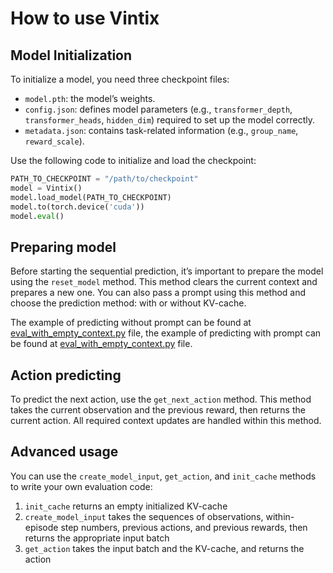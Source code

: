 # How to use Vintix

## Model Initialization
To initialize a model, you need three checkpoint files:

- `model.pth`: the model’s weights. 
- `config.json`: defines model parameters (e.g., `transformer_depth`, `transformer_heads`, `hidden_dim`) required to set up the model correctly. 
- `metadata.json`: contains task-related information (e.g., `group_name`, `reward_scale`).

Use the following code to initialize and load the checkpoint:

```python
PATH_TO_CHECKPOINT = "/path/to/checkpoint"
model = Vintix()
model.load_model(PATH_TO_CHECKPOINT)
model.to(torch.device('cuda'))
model.eval()
```

## Preparing model
Before starting the sequential prediction, it’s important to prepare the model using the `reset_model` method. This method clears the current context and prepares a new one. You can also pass a prompt using this method and choose the prediction method: with or without KV-cache.

The example of predicting without prompt can be found at [eval_with_empty_context.py](eval_with_empty_context.py) file, the example of predicting with prompt can be found at [eval_with_empty_context.py](eval_with_context.py) file.

## Action predicting
To predict the next action, use the `get_next_action` method. This method takes the current observation and the previous reward, then returns the current action. All required context updates are handled within this method.

## Advanced usage
You can use the `create_model_input`, `get_action`, and `init_cache` methods to write your own evaluation code:

1) `init_cache` returns an empty initialized KV-cache
2) `create_model_input` takes the sequences of observations, within-episode step numbers, previous actions, and previous rewards, then returns the appropriate input batch
3) `get_action` takes the input batch and the KV-cache, and returns the action
